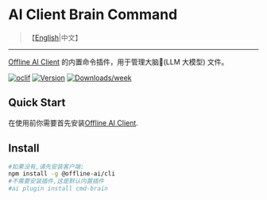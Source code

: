 # AI Client Brain Command

> 【[English](./README.md)|中文】
---

[Offline AI Client](https://npmjs.org/package/@offline-ai/cli) 的内置命令插件，用于管理大脑🧠(LLM 大模型) 文件。

[![oclif](https://img.shields.io/badge/cli-oclif-brightgreen.svg)](https://oclif.io)
[![Version](https://img.shields.io/npm/v/%40offline-ai%2Fcli-plugin-cmd-brain.svg)](https://npmjs.org/package/@offline-ai/cli-plugin-cmd-brain)
[![Downloads/week](https://img.shields.io/npm/dw/%40offline-ai%2Fcli-plugin-cmd-brain.svg)](https://npmjs.org/package/@offline-ai/cli-plugin-cmd-brain)

## Quick Start

在使用前你需要首先安装[Offline AI Client](https://npmjs.org/package/@offline-ai/cli).

## Install

```bash
#如果没有,请先安装客户端:
npm install -g @offline-ai/cli
#不需要安装插件,这是默认内置插件
#ai plugin install cmd-brain
```
